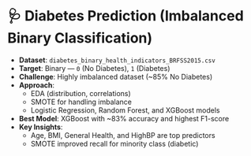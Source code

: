 # 🩺 Diabetes Prediction (Imbalanced Binary Classification)

- **Dataset**: `diabetes_binary_health_indicators_BRFSS2015.csv`
- **Target**: Binary — `0` (No Diabetes), `1` (Diabetes)
- **Challenge**: Highly imbalanced dataset (~85% No Diabetes)
- **Approach**:
  - EDA (distribution, correlations)
  - SMOTE for handling imbalance
  - Logistic Regression, Random Forest, and XGBoost models
- **Best Model**: XGBoost with ~83% accuracy and highest F1-score
- **Key Insights**:
  - Age, BMI, General Health, and HighBP are top predictors
  - SMOTE improved recall for minority class (diabetic)
